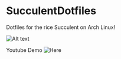 # SucculentDotfiles
Dotfiles for the rice Succulent on Arch Linux!


![Alt text](https://j.gifs.com/mQgprn.gif)

Youtube Demo ![Here](https://www.youtube.com/watch?v=ng7mlrKRpmA)


